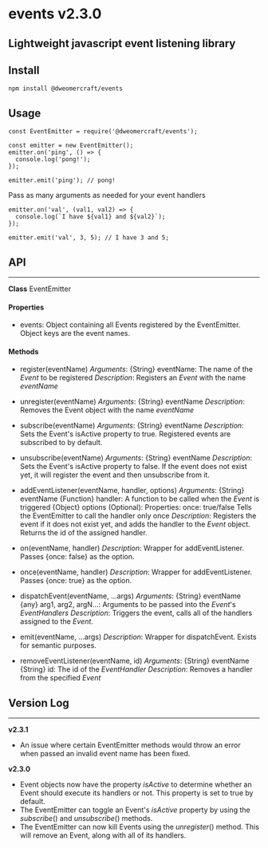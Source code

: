 # events v2.3.0
Lightweight javascript event listening library
---
## Install
```
npm install @dweomercraft/events
```
## Usage
```
const EventEmitter = require('@dweomercraft/events');

const emitter = new EventEmitter();
emitter.on('ping', () => {
  console.log('pong!');
});

emitter.emit('ping'); // pong!
```
Pass as many arguments as needed for your event handlers
```
emitter.on('val', (val1, val2) => {
  console.log(`I have ${val1} and ${val2}`);
});

emitter.emit('val', 3, 5); // I have 3 and 5;
```
## API
---
**Class** EventEmitter
#### Properties
- events: Object containing all Events registered by the EventEmitter. Object keys are the event names.
#### Methods
- register(eventName)
  *Arguments*:
    {String} eventName: The name of the *Event* to be registered
  *Description*:
    Registers an *Event* with the name *eventName*

- unregister(eventName)
  *Arguments*:
    {String} eventName
  *Description*:
    Removes the Event object with the name *eventName*

- subscribe(eventName)
  *Arguments*:
    {String} eventName
  *Description*:
    Sets the Event's isActive property to true.
    Registered events are subscribed to by default.

- unsubscribe(eventName)
  *Arguments*:
    {String} eventName
  *Description*:
    Sets the Event's isActive property to false.
    If the event does not exist yet, it will register the event and then unsubscribe from it.

- addEventListener(eventName, handler, options)
  *Arguments*:
    {String} eventName
    {Function} handler: A function to be called when the *Event* is triggered
    {Object} options (Optional):
      Properties:
        once: true/false
          Tells the EventEmitter to call the handler only once
  *Description*:
    Registers the event if it does not exist yet, and adds the handler to the *Event* object.
    Returns the id of the assigned handler.


- on(eventName, handler)
  *Description*: Wrapper for addEventListener. Passes {once: false} as the option.

- once(eventName, handler)
  *Description*: Wrapper for addEventListener. Passes {once: true} as the option.

- dispatchEvent(eventName, ...args)
  *Arguments*:
    {String} eventName
    {any} arg1, arg2, argN...: Arguments to be passed into the *Event*'s *EventHandlers*
  *Description*:
    Triggers the event, calls all of the handlers assigned to the *Event*.

- emit(eventName, ...args)
  *Description*:
    Wrapper for dispatchEvent. Exists for semantic purposes.

- removeEventListener(eventName, id)
  *Arguments*:
    {String} eventName
    {String} id: The id of the *EventHandler*
  *Description*:
    Removes a handler from the specified *Event*

## Version Log
---
**v2.3.1**
- An issue where certain EventEmitter methods would throw an error when passed an invalid event name has been fixed.

**v2.3.0**
- Event objects now have the property *isActive* to determine whether an Event should execute its handlers or not. This property is set to true by default.
- The EventEmitter can toggle an Event's *isActive* property by using the *subscribe*() and *unsubscribe*() methods.
- The EventEmitter can now kill Events using the *unregister*() method. This will remove an Event, along with all of its handlers.
